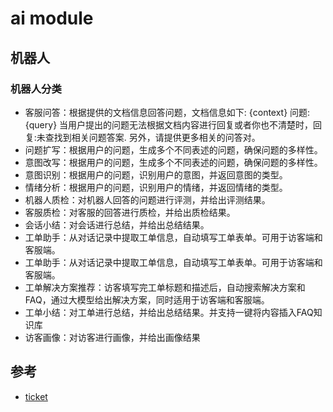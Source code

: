 <!--
 * @Author: jackning 270580156@qq.com
 * @Date: 2025-01-16 19:09:08
 * @LastEditors: jackning 270580156@qq.com
 * @LastEditTime: 2025-02-11 14:50:09
 * @Description: bytedesk.com https://github.com/Bytedesk/bytedesk
 *   Please be aware of the BSL license restrictions before installing Bytedesk IM – 
 *  selling, reselling, or hosting Bytedesk IM as a service is a breach of the terms and automatically terminates your rights under the license. 
 *  Business Source License 1.1: https://github.com/Bytedesk/bytedesk/blob/main/LICENSE 
 *  contact: 270580156@qq.com 
 * 
 * Copyright (c) 2025 by bytedesk.com, All Rights Reserved. 
-->
# ai module

## 机器人

### 机器人分类

- 客服问答：根据提供的文档信息回答问题，文档信息如下: {context} 问题: {query} 当用户提出的问题无法根据文档内容进行回复或者你也不清楚时，回复:未查找到相关问题答案. 另外，请提供更多相关的问答对。
- 问题扩写：根据用户的问题，生成多个不同表述的问题，确保问题的多样性。
- 意图改写：根据用户的问题，生成多个不同表述的问题，确保问题的多样性。
- 意图识别：根据用户的问题，识别用户的意图，并返回意图的类型。
- 情绪分析：根据用户的问题，识别用户的情绪，并返回情绪的类型。
- 机器人质检：对机器人回答的问题进行评测，并给出评测结果。
- 客服质检：对客服的回答进行质检，并给出质检结果。
- 会话小结：对会话进行总结，并给出总结结果。
- 工单助手：从对话记录中提取工单信息，自动填写工单表单。可用于访客端和客服端。
- 工单助手：从对话记录中提取工单信息，自动填写工单表单。可用于访客端和客服端。
- 工单解决方案推荐：访客填写完工单标题和描述后，自动搜索解决方案和FAQ，通过大模型给出解决方案，同时适用于访客端和客服端。
- 工单小结：对工单进行总结，并给出总结结果。并支持一键将内容插入FAQ知识库
- 访客画像：对访客进行画像，并给出画像结果

## 参考

- [ticket](https://mp.weixin.qq.com/s/MNZR2tkVANfQKWqyAKlSPQ)
